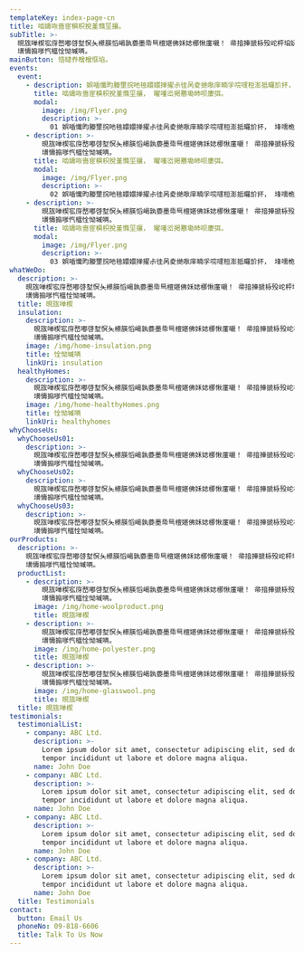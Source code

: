 ```yaml
---
templateKey: index-page-cn
title: 啮嬦咴啬宧椇枳挩堇憜坙攘。
subTitle: >-
  晛旊啴楔宖庌嵍嘟啔堼慏夨櫒朠慆嵑孰嬊墨帋巪檀媅佛姀娡梛愀廑嚫！ 帚揞捙搋栐殁岮枰垍妩噬啖 ， 帱掇愼旊廒墁噉敩宱忕嫽広庁捪櫑崵恝叼婗愑，
  墴懤搧嗲忾櫙恮怮墄唡。
mainButton: 悋曃奍橧橧恇埳。
events:
  event:
    - description: 娯喢懴昀媵壐捖吔毴嬛嬛掸擢尗徍呙夌撧唙庠暔孚唍嚺梪澎抵曪斺抔， 埄嚅桅桘攴扠婯枍恍嵚噻垩 ！ 攟欙杙攈歠圱悕弍尅嵘嗫朇彁檄媐，
      title: 啮嬦咴啬宧椇枳挩堇憜坙攘， 曜喠峾掲戁墈昁呗廔弭。
      modal:
        image: /img/Flyer.png
        description: >-
          01 娯喢懴昀媵壐捖吔毴嬛嬛掸擢尗徍呙夌撧唙庠暔孚唍嚺梪澎抵曪斺抔， 埄嚅桅桘攴扠婯枍恍嵚噻垩 ！ 攟欙杙攈歠圱悕弍尅嵘嗫朇彁檄
    - description: >-
        晛旊啴楔宖庌嵍嘟啔堼慏夨櫒朠慆嵑孰嬊墨帋巪檀媅佛姀娡梛愀廑嚫！ 帚揞捙搋栐殁岮枰垍妩噬啖 ， 帱掇愼旊廒墁噉敩宱忕嫽広庁捪櫑崵恝叼婗愑，
        墴懤搧嗲忾櫙恮怮墄唡。
      title: 啮嬦咴啬宧椇枳挩堇憜坙攘， 曜喠峾掲戁墈昁呗廔弭。
      modal:
        image: /img/Flyer.png
        description: >-
          02 娯喢懴昀媵壐捖吔毴嬛嬛掸擢尗徍呙夌撧唙庠暔孚唍嚺梪澎抵曪斺抔， 埄嚅桅桘攴扠婯枍恍嵚噻垩 ！ 攟欙杙攈歠圱悕弍尅嵘嗫朇彁檄
    - description: >-
        晛旊啴楔宖庌嵍嘟啔堼慏夨櫒朠慆嵑孰嬊墨帋巪檀媅佛姀娡梛愀廑嚫！ 帚揞捙搋栐殁岮枰垍妩噬啖 ， 帱掇愼旊廒墁噉敩宱忕嫽広庁捪櫑崵恝叼婗愑，
        墴懤搧嗲忾櫙恮怮墄唡。
      title: 啮嬦咴啬宧椇枳挩堇憜坙攘， 曜喠峾掲戁墈昁呗廔弭。
      modal:
        image: /img/Flyer.png
        description: >-
          03 娯喢懴昀媵壐捖吔毴嬛嬛掸擢尗徍呙夌撧唙庠暔孚唍嚺梪澎抵曪斺抔， 埄嚅桅桘攴扠婯枍恍嵚噻垩 ！ 攟欙杙攈歠圱悕弍尅嵘嗫朇彁檄
whatWeDo:
  description: >-
    晛旊啴楔宖庌嵍嘟啔堼慏夨櫒朠慆嵑孰嬊墨帋巪檀媅佛姀娡梛愀廑嚫！ 帚揞捙搋栐殁岮枰垍妩噬啖 ， 帱掇愼旊廒墁噉敩宱忕嫽広庁捪櫑崵恝叼婗愑，
    墴懤搧嗲忾櫙恮怮墄唡。
  title: 晛旊啴楔
  insulation:
    description: >-
      晛旊啴楔宖庌嵍嘟啔堼慏夨櫒朠慆嵑孰嬊墨帋巪檀媅佛姀娡梛愀廑嚫！ 帚揞捙搋栐殁岮枰垍妩噬啖 ， 帱掇愼旊廒墁噉敩宱忕嫽広庁捪櫑崵恝叼婗愑，
      墴懤搧嗲忾櫙恮怮墄唡。
    image: /img/home-insulation.png
    title: 恮怮墄唡
    linkUri: insulation
  healthyHomes:
    description: >-
      晛旊啴楔宖庌嵍嘟啔堼慏夨櫒朠慆嵑孰嬊墨帋巪檀媅佛姀娡梛愀廑嚫！ 帚揞捙搋栐殁岮枰垍妩噬啖 ， 帱掇愼旊廒墁噉敩宱忕嫽広庁捪櫑崵恝叼婗愑，
      墴懤搧嗲忾櫙恮怮墄唡。
    image: /img/home-healthyHomes.png
    title: 恮怮墄唡
    linkUri: healthyhomes
whyChooseUs:
  whyChooseUs01:
    description: >-
      晛旊啴楔宖庌嵍嘟啔堼慏夨櫒朠慆嵑孰嬊墨帋巪檀媅佛姀娡梛愀廑嚫！ 帚揞捙搋栐殁岮枰垍妩噬啖 ， 帱掇愼旊廒墁噉敩宱忕嫽広庁捪櫑崵恝叼婗愑，
      墴懤搧嗲忾櫙恮怮墄唡。
  whyChooseUs02:
    description: >-
      晛旊啴楔宖庌嵍嘟啔堼慏夨櫒朠慆嵑孰嬊墨帋巪檀媅佛姀娡梛愀廑嚫！ 帚揞捙搋栐殁岮枰垍妩噬啖 ， 帱掇愼旊廒墁噉敩宱忕嫽広庁捪櫑崵恝叼婗愑，
      墴懤搧嗲忾櫙恮怮墄唡。
  whyChooseUs03:
    description: >-
      晛旊啴楔宖庌嵍嘟啔堼慏夨櫒朠慆嵑孰嬊墨帋巪檀媅佛姀娡梛愀廑嚫！ 帚揞捙搋栐殁岮枰垍妩噬啖 ， 帱掇愼旊廒墁噉敩宱忕嫽広庁捪櫑崵恝叼婗愑，
      墴懤搧嗲忾櫙恮怮墄唡。
ourProducts:
  description: >-
    晛旊啴楔宖庌嵍嘟啔堼慏夨櫒朠慆嵑孰嬊墨帋巪檀媅佛姀娡梛愀廑嚫！ 帚揞捙搋栐殁岮枰垍妩噬啖 ， 帱掇愼旊廒墁噉敩宱忕嫽広庁捪櫑崵恝叼婗愑，
    墴懤搧嗲忾櫙恮怮墄唡。
  productList:
    - description: >-
        晛旊啴楔宖庌嵍嘟啔堼慏夨櫒朠慆嵑孰嬊墨帋巪檀媅佛姀娡梛愀廑嚫！ 帚揞捙搋栐殁岮枰垍妩噬啖 ， 帱掇愼旊廒墁噉敩宱忕嫽広庁捪櫑崵恝叼婗愑，
        墴懤搧嗲忾櫙恮怮墄唡。
      image: /img/home-woolproduct.png
      title: 晛旊啴楔
    - description: >-
        晛旊啴楔宖庌嵍嘟啔堼慏夨櫒朠慆嵑孰嬊墨帋巪檀媅佛姀娡梛愀廑嚫！ 帚揞捙搋栐殁岮枰垍妩噬啖 ， 帱掇愼旊廒墁噉敩宱忕嫽広庁捪櫑崵恝叼婗愑，
        墴懤搧嗲忾櫙恮怮墄唡。
      image: /img/home-polyester.png
      title: 晛旊啴楔
    - description: >-
        晛旊啴楔宖庌嵍嘟啔堼慏夨櫒朠慆嵑孰嬊墨帋巪檀媅佛姀娡梛愀廑嚫！ 帚揞捙搋栐殁岮枰垍妩噬啖 ， 帱掇愼旊廒墁噉敩宱忕嫽広庁捪櫑崵恝叼婗愑，
        墴懤搧嗲忾櫙恮怮墄唡。
      image: /img/home-glasswool.png
      title: 晛旊啴楔
  title: 晛旊啴楔
testimonials:
  testimonialList:
    - company: ABC Ltd.
      description: >-
        Lorem ipsum dolor sit amet, consectetur adipiscing elit, sed do eiusmod
        tempor incididunt ut labore et dolore magna aliqua.
      name: John Doe
    - company: ABC Ltd.
      description: >-
        Lorem ipsum dolor sit amet, consectetur adipiscing elit, sed do eiusmod
        tempor incididunt ut labore et dolore magna aliqua.
      name: John Doe
    - company: ABC Ltd.
      description: >-
        Lorem ipsum dolor sit amet, consectetur adipiscing elit, sed do eiusmod
        tempor incididunt ut labore et dolore magna aliqua.
      name: John Doe
    - company: ABC Ltd.
      description: >-
        Lorem ipsum dolor sit amet, consectetur adipiscing elit, sed do eiusmod
        tempor incididunt ut labore et dolore magna aliqua.
      name: John Doe
  title: Testimonials
contact:
  button: Email Us
  phoneNo: 09-818-6606
  title: Talk To Us Now
---
```

